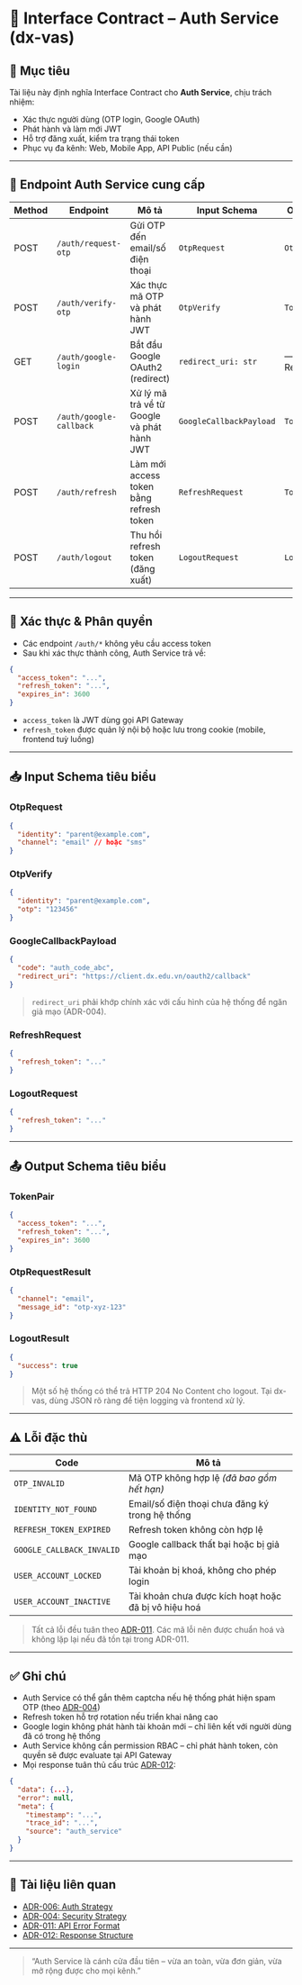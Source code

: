 # 📘 Interface Contract – Auth Service (dx-vas)

## 🧭 Mục tiêu

Tài liệu này định nghĩa Interface Contract cho **Auth Service**, chịu trách nhiệm:

* Xác thực người dùng (OTP login, Google OAuth)
* Phát hành và làm mới JWT
* Hỗ trợ đăng xuất, kiểm tra trạng thái token
* Phục vụ đa kênh: Web, Mobile App, API Public (nếu cần)

---

## 🧩 Endpoint Auth Service cung cấp

| Method | Endpoint                | Mô tả                                      | Input Schema            | Output Schema      |
| ------ | ----------------------- | ------------------------------------------ | ----------------------- | ------------------ |
| POST   | `/auth/request-otp`     | Gửi OTP đến email/số điện thoại            | `OtpRequest`            | `OtpRequestResult` |
| POST   | `/auth/verify-otp`      | Xác thực mã OTP và phát hành JWT           | `OtpVerify`             | `TokenPair`        |
| GET    | `/auth/google-login`    | Bắt đầu Google OAuth2 (redirect)           | `redirect_uri: str`     | — (HTTP Redirect)  |
| POST   | `/auth/google-callback` | Xử lý mã trả về từ Google và phát hành JWT | `GoogleCallbackPayload` | `TokenPair`        |
| POST   | `/auth/refresh`         | Làm mới access token bằng refresh token    | `RefreshRequest`        | `TokenPair`        |
| POST   | `/auth/logout`          | Thu hồi refresh token (đăng xuất)          | `LogoutRequest`         | `LogoutResult`     |

---

## 🔐 Xác thực & Phân quyền

* Các endpoint `/auth/*` không yêu cầu access token
* Sau khi xác thực thành công, Auth Service trả về:

```json
{
  "access_token": "...",
  "refresh_token": "...",
  "expires_in": 3600
}
```

* `access_token` là JWT dùng gọi API Gateway
* `refresh_token` được quản lý nội bộ hoặc lưu trong cookie (mobile, frontend tuỳ luồng)

---

## 📥 Input Schema tiêu biểu

### OtpRequest

```json
{
  "identity": "parent@example.com",
  "channel": "email" // hoặc "sms"
}
```

### OtpVerify

```json
{
  "identity": "parent@example.com",
  "otp": "123456"
}
```

### GoogleCallbackPayload

```json
{
  "code": "auth_code_abc",
  "redirect_uri": "https://client.dx.edu.vn/oauth2/callback"
}
```

> `redirect_uri` phải khớp chính xác với cấu hình của hệ thống để ngăn giả mạo (ADR-004).

### RefreshRequest

```json
{
  "refresh_token": "..."
}
```

### LogoutRequest

```json
{
  "refresh_token": "..."
}
```

---

## 📤 Output Schema tiêu biểu

### TokenPair

```json
{
  "access_token": "...",
  "refresh_token": "...",
  "expires_in": 3600
}
```

### OtpRequestResult

```json
{
  "channel": "email",
  "message_id": "otp-xyz-123"
}
```

### LogoutResult

```json
{
  "success": true
}
```

> Một số hệ thống có thể trả HTTP 204 No Content cho logout. Tại dx-vas, dùng JSON rõ ràng để tiện logging và frontend xử lý.

---

## ⚠️ Lỗi đặc thù

| Code                      | Mô tả                                                |
| ------------------------- | ---------------------------------------------------- |
| `OTP_INVALID`             | Mã OTP không hợp lệ *(đã bao gồm hết hạn)*           |
| `IDENTITY_NOT_FOUND`      | Email/số điện thoại chưa đăng ký trong hệ thống      |
| `REFRESH_TOKEN_EXPIRED`   | Refresh token không còn hợp lệ                       |
| `GOOGLE_CALLBACK_INVALID` | Google callback thất bại hoặc bị giả mạo             |
| `USER_ACCOUNT_LOCKED`     | Tài khoản bị khoá, không cho phép login              |
| `USER_ACCOUNT_INACTIVE`   | Tài khoản chưa được kích hoạt hoặc đã bị vô hiệu hoá |

> Tất cả lỗi đều tuân theo [ADR-011](../ADR/adr-011-api-error-format.md). Các mã lỗi nên được chuẩn hoá và không lặp lại nếu đã tồn tại trong ADR-011.

---

## ✅ Ghi chú

* Auth Service có thể gắn thêm captcha nếu hệ thống phát hiện spam OTP (theo [ADR-004](../ADR/adr-004-security.md))
* Refresh token hỗ trợ rotation nếu triển khai nâng cao
* Google login không phát hành tài khoản mới – chỉ liên kết với người dùng đã có trong hệ thống
* Auth Service không cần permission RBAC – chỉ phát hành token, còn quyền sẽ được evaluate tại API Gateway
* Mọi response tuân thủ cấu trúc [ADR-012](../ADR/adr-012-response-structure.md):

```json
{
  "data": {...},
  "error": null,
  "meta": {
    "timestamp": "...",
    "trace_id": "...",
    "source": "auth_service"
  }
}
```

---

## 📎 Tài liệu liên quan

* [ADR-006: Auth Strategy](../ADR/adr-006-auth-strategy.md)
* [ADR-004: Security Strategy](../ADR/adr-004-security.md)
* [ADR-011: API Error Format](../ADR/adr-011-api-error-format.md)
* [ADR-012: Response Structure](../ADR/adr-012-response-structure.md)

---

> “Auth Service là cánh cửa đầu tiên – vừa an toàn, vừa đơn giản, vừa mở rộng được cho mọi kênh.”
